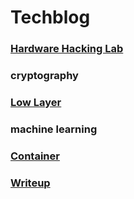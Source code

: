 # Techblog

### [Hardware Hacking Lab](https://side-realms.github.io/hardware)

### cryptography

### [Low Layer](https://side-realms.github.io/lowlayer)

### machine learning

### [Container](https://side-realms.github.io/container)

### [Writeup](https://polar-tray-8ed.notion.site/writeup-14b43a1310e9803fb0fff4e7abba1262)

